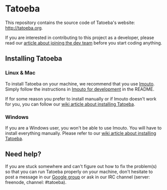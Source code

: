 Tatoeba
=======

This repository contains the source code of Tatoeba's website: 
http://tatoeba.org. 

If you are interested in contributing to this project as a developer, please 
read our [article about joining the dev team][1] before you start coding 
anything.



Installing Tatoeba
------------------

### Linux & Mac

To install Tatoeba on your machine, we recommend that you use [Imouto][2]. 
Simply follow the instructions in [Imouto for development][3] in the README.

If for some reason you prefer to install manually or if Imouto doesn't work 
for you, you can follow our [wiki article about installing Tatoeba][4].

### Windows

If you are a Windows user, you won't be able to use Imouto. You will have to 
install everything manually. Please refer to our [wiki article about installing
Tatoeba][4].



Need help?
----------

If you are stuck somewhere and can't figure out how to fix the problem(s) so 
that you can run Tatoeba properly on your machine, don't hesitate to post a 
message in our [Google group][5] or ask in our IRC channel (server: freenode, 
channel: #tatoeba).

[1]: https://github.com/Tatoeba/tatoeba2/wiki/Joining-the-dev-team
[2]: https://github.com/Tatoeba/admin
[3]: https://github.com/Tatoeba/admin/blob/master/README.md#imouto-for-development
[4]: http://en.wiki.tatoeba.org/articles/show/install-tatoeba
[5]: http://groups.google.com/group/tatoebaproject
